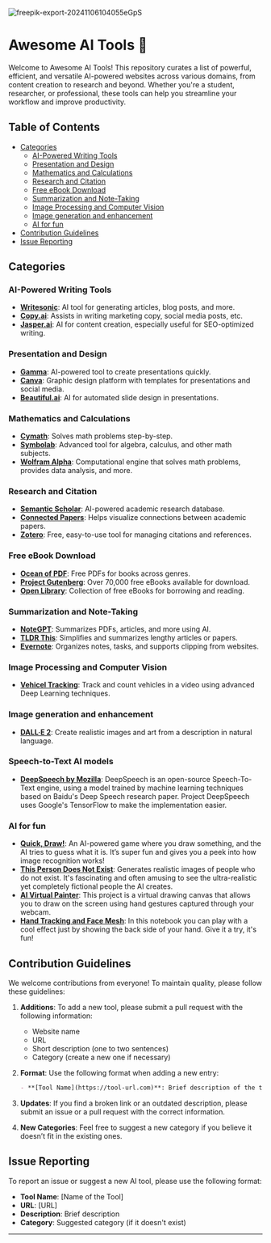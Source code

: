 ![freepik-export-20241106104055eGpS](https://github.com/user-attachments/assets/693d2162-e578-43e2-af86-69992b8aed17)

# Awesome AI Tools 🚀

Welcome to Awesome AI Tools! This repository curates a list of powerful, efficient, and versatile AI-powered websites across various domains, from content creation to research and beyond. Whether you're a student, researcher, or professional, these tools can help you streamline your workflow and improve productivity.

## Table of Contents
- [Categories](#categories)
  - [AI-Powered Writing Tools](#ai-powered-writing-tools)
  - [Presentation and Design](#presentation-and-design)
  - [Mathematics and Calculations](#mathematics-and-calculations)
  - [Research and Citation](#research-and-citation)
  - [Free eBook Download](#free-ebook-download)
  - [Summarization and Note-Taking](#summarization-and-note-taking)
  - [Image Processing and Computer Vision](#image-processing-and-computer-vision)
  - [Image generation and enhancement](#image-generation-and-enhancement)
  - [AI for fun](#ai-for-fun)
- [Contribution Guidelines](#contribution-guidelines)
- [Issue Reporting](#issue-reporting)


## Categories

### AI-Powered Writing Tools
- **[Writesonic](https://writesonic.com)**: AI tool for generating articles, blog posts, and more.
- **[Copy.ai](https://copy.ai)**: Assists in writing marketing copy, social media posts, etc.
- **[Jasper.ai](https://jasper.ai)**: AI for content creation, especially useful for SEO-optimized writing.

### Presentation and Design
- **[Gamma](https://gamma.app)**: AI-powered tool to create presentations quickly.
- **[Canva](https://www.canva.com)**: Graphic design platform with templates for presentations and social media.
- **[Beautiful.ai](https://www.beautiful.ai)**: AI for automated slide design in presentations.

### Mathematics and Calculations
- **[Cymath](https://www.cymath.com)**: Solves math problems step-by-step.
- **[Symbolab](https://www.symbolab.com)**: Advanced tool for algebra, calculus, and other math subjects.
- **[Wolfram Alpha](https://www.wolframalpha.com)**: Computational engine that solves math problems, provides data analysis, and more.

### Research and Citation
- **[Semantic Scholar](https://www.semanticscholar.org)**: AI-powered academic research database.
- **[Connected Papers](https://www.connectedpapers.com)**: Helps visualize connections between academic papers.
- **[Zotero](https://www.zotero.org)**: Free, easy-to-use tool for managing citations and references.

### Free eBook Download
- **[Ocean of PDF](https://oceanofpdf.com)**: Free PDFs for books across genres.
- **[Project Gutenberg](https://www.gutenberg.org)**: Over 70,000 free eBooks available for download.
- **[Open Library](https://openlibrary.org)**: Collection of free eBooks for borrowing and reading.

### Summarization and Note-Taking
- **[NoteGPT](https://www.notegpt.com)**: Summarizes PDFs, articles, and more using AI.
- **[TLDR This](https://tldrthis.com)**: Simplifies and summarizes lengthy articles or papers.
- **[Evernote](https://evernote.com)**: Organizes notes, tasks, and supports clipping from websites.

### Image Processing and Computer Vision
- **[Vehicel Tracking](https://github.com/milad-goudarzi/Object-tracking)**: Track and count vehicles in a video using advanced Deep Learning techniques.

### Image generation and enhancement
- **[DALL·E 2](https://openai.com/index/dall-e-2/)**: Create realistic images and art from a description in natural language.

### Speech-to-Text AI models
- **[DeepSpeech by Mozilla](https://github.com/mozilla/DeepSpeech)**: DeepSpeech is an open-source Speech-To-Text engine, using a model trained by machine learning techniques based on Baidu's Deep Speech research paper. Project DeepSpeech uses Google's TensorFlow to make the implementation easier.

### AI for fun
- **[Quick, Draw!](https://quickdraw.withgoogle.com/)**: An AI-powered game where you draw something, and the AI tries to guess what it is. It’s super fun and gives you a peek into how image recognition works!
- **[This Person Does Not Exist](https://thispersondoesnotexist.com/)**: Generates realistic images of people who do not exist. It's fascinating and often amusing to see the ultra-realistic yet completely fictional people the AI creates.
- **[AI Virtual Painter](https://github.com/MohamedAlaouiMhamdi/AI_virtual_Painter)**: This project is a virtual drawing canvas that allows you to draw on the screen using hand gestures captured through your webcam.
- **[Hand Tracking and Face Mesh](https://github.com/milad-goudarzi/Hand-tracking-and-face-mesh/tree/main)**: In this notebook you can play with a cool effect just by showing the back side of your hand. Give it a try, it's fun!

## Contribution Guidelines

We welcome contributions from everyone! To maintain quality, please follow these guidelines:

1. **Additions**: To add a new tool, please submit a pull request with the following information:
   - Website name
   - URL
   - Short description (one to two sentences)
   - Category (create a new one if necessary)

2. **Format**: Use the following format when adding a new entry:
   ```markdown
   - **[Tool Name](https://tool-url.com)**: Brief description of the tool.
   ```

3. **Updates**: If you find a broken link or an outdated description, please submit an issue or a pull request with the correct information.

4. **New Categories**: Feel free to suggest a new category if you believe it doesn’t fit in the existing ones.

## Issue Reporting

To report an issue or suggest a new AI tool, please use the following format:

- **Tool Name**: [Name of the Tool]
- **URL**: [URL]
- **Description**: Brief description
- **Category**: Suggested category (if it doesn't exist)

---

